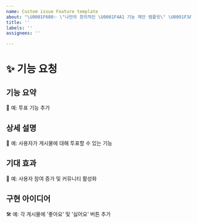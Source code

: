 ```yaml
---
name: Custom issue Feature template
about: "\U0001F680✨ \"나만의 창의적인 \U0001F4A1 기능 제안 템플릿\" \U0001F3A8\U0001F31F"
title: ''
labels: ''
assignees: ''

---
```


# ✨ 기능 요청

## 기능 요약
<!-- 제안하고자 하는 기능에 대한 간단한 요약 -->
🔖 예: 투표 기능 추가

## 상세 설명
<!-- 제안하는 기능에 대한 자세한 설명 -->
📝 예: 사용자가 게시물에 대해 투표할 수 있는 기능

## 기대 효과
<!-- 이 기능이 프로젝트에 어떤 긍정적인 영향을 끼칠지 설명 -->
🌟 예: 사용자 참여 증가 및 커뮤니티 활성화

## 구현 아이디어
<!-- 가능한 구현 방법에 대한 아이디어 또는 제안 -->
🛠 예: 각 게시물에 '좋아요' 및 '싫어요' 버튼 추가
